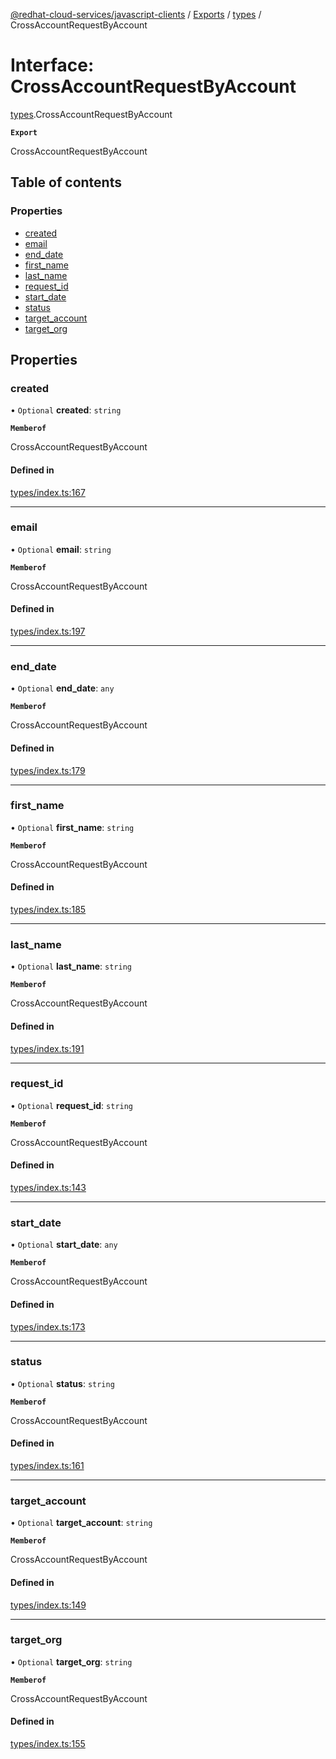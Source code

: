 [@redhat-cloud-services/javascript-clients](../README.md) / [Exports](../modules.md) / [types](../modules/types.md) / CrossAccountRequestByAccount

# Interface: CrossAccountRequestByAccount

[types](../modules/types.md).CrossAccountRequestByAccount

**`Export`**

CrossAccountRequestByAccount

## Table of contents

### Properties

- [created](types.CrossAccountRequestByAccount.md#created)
- [email](types.CrossAccountRequestByAccount.md#email)
- [end\_date](types.CrossAccountRequestByAccount.md#end_date)
- [first\_name](types.CrossAccountRequestByAccount.md#first_name)
- [last\_name](types.CrossAccountRequestByAccount.md#last_name)
- [request\_id](types.CrossAccountRequestByAccount.md#request_id)
- [start\_date](types.CrossAccountRequestByAccount.md#start_date)
- [status](types.CrossAccountRequestByAccount.md#status)
- [target\_account](types.CrossAccountRequestByAccount.md#target_account)
- [target\_org](types.CrossAccountRequestByAccount.md#target_org)

## Properties

### created

• `Optional` **created**: `string`

**`Memberof`**

CrossAccountRequestByAccount

#### Defined in

[types/index.ts:167](https://github.com/RedHatInsights/javascript-clients/blob/main/packages/rbac/types/index.ts#L167)

___

### email

• `Optional` **email**: `string`

**`Memberof`**

CrossAccountRequestByAccount

#### Defined in

[types/index.ts:197](https://github.com/RedHatInsights/javascript-clients/blob/main/packages/rbac/types/index.ts#L197)

___

### end\_date

• `Optional` **end\_date**: `any`

**`Memberof`**

CrossAccountRequestByAccount

#### Defined in

[types/index.ts:179](https://github.com/RedHatInsights/javascript-clients/blob/main/packages/rbac/types/index.ts#L179)

___

### first\_name

• `Optional` **first\_name**: `string`

**`Memberof`**

CrossAccountRequestByAccount

#### Defined in

[types/index.ts:185](https://github.com/RedHatInsights/javascript-clients/blob/main/packages/rbac/types/index.ts#L185)

___

### last\_name

• `Optional` **last\_name**: `string`

**`Memberof`**

CrossAccountRequestByAccount

#### Defined in

[types/index.ts:191](https://github.com/RedHatInsights/javascript-clients/blob/main/packages/rbac/types/index.ts#L191)

___

### request\_id

• `Optional` **request\_id**: `string`

**`Memberof`**

CrossAccountRequestByAccount

#### Defined in

[types/index.ts:143](https://github.com/RedHatInsights/javascript-clients/blob/main/packages/rbac/types/index.ts#L143)

___

### start\_date

• `Optional` **start\_date**: `any`

**`Memberof`**

CrossAccountRequestByAccount

#### Defined in

[types/index.ts:173](https://github.com/RedHatInsights/javascript-clients/blob/main/packages/rbac/types/index.ts#L173)

___

### status

• `Optional` **status**: `string`

**`Memberof`**

CrossAccountRequestByAccount

#### Defined in

[types/index.ts:161](https://github.com/RedHatInsights/javascript-clients/blob/main/packages/rbac/types/index.ts#L161)

___

### target\_account

• `Optional` **target\_account**: `string`

**`Memberof`**

CrossAccountRequestByAccount

#### Defined in

[types/index.ts:149](https://github.com/RedHatInsights/javascript-clients/blob/main/packages/rbac/types/index.ts#L149)

___

### target\_org

• `Optional` **target\_org**: `string`

**`Memberof`**

CrossAccountRequestByAccount

#### Defined in

[types/index.ts:155](https://github.com/RedHatInsights/javascript-clients/blob/main/packages/rbac/types/index.ts#L155)
